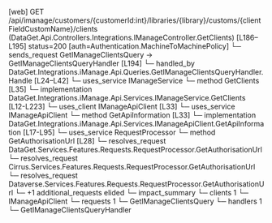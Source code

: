 [web] GET /api/imanage/customers/{customerId:int}/libraries/{library}/customs/{clientFieldCustomName}/clients  (DataGet.Api.Controllers.Integrations.IManageController.GetClients)  [L186–L195] status=200 [auth=Authentication.MachineToMachinePolicy]
  └─ sends_request GetIManageClientsQuery -> GetIManageClientsQueryHandler [L194]
    └─ handled_by DataGet.Integrations.iManage.Api.Queries.GetIManageClientsQueryHandler.Handle [L24–L42]
      └─ uses_service IManageService
        └─ method GetClients [L35]
          └─ implementation DataGet.Integrations.iManage.Api.Services.IManageService.GetClients [L12-L223]
            └─ uses_client IManageApiClient [L33]
            └─ uses_service IManageApiClient
              └─ method GetApiInformation [L33]
                └─ implementation DataGet.Integrations.iManage.Api.Services.IManageApiClient.GetApiInformation [L17-L95]
            └─ uses_service RequestProcessor
              └─ method GetAuthorisationUrl [L28]
                └─ resolves_request DataGet.Services.Features.Requests.RequestProcessor.GetAuthorisationUrl
                └─ resolves_request Cirrus.Services.Features.Requests.RequestProcessor.GetAuthorisationUrl
                └─ resolves_request Dataverse.Services.Features.Requests.RequestProcessor.GetAuthorisationUrl
                └─ +1 additional_requests elided
  └─ impact_summary
    └─ clients 1
      └─ IManageApiClient
    └─ requests 1
      └─ GetIManageClientsQuery
    └─ handlers 1
      └─ GetIManageClientsQueryHandler

